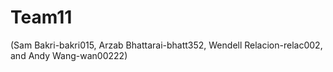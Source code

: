 # Team11
(Sam Bakri-bakri015, Arzab Bhattarai-bhatt352, Wendell Relacion-relac002, and Andy Wang-wan00222)

